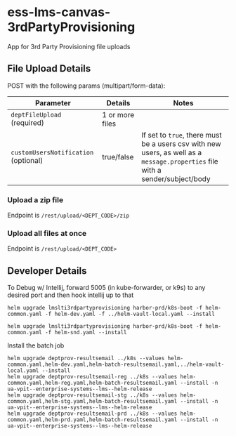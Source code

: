# ess-lms-canvas-3rdPartyProvisioning
App for 3rd Party Provisioning file uploads

## File Upload Details

POST with the following params (multipart/form-data):

| Parameter | Details | Notes | 
| --- | --- | --- |
| `deptFileUpload` (required) | 1 or more files | |
| `customUsersNotification` (optional) | true/false | If set to `true`, there must be a users csv with new users, as well as a `message.properties` file with a sender/subject/body  |

### Upload a zip file
Endpoint is `/rest/upload/<DEPT_CODE>/zip`

### Upload all files at once
Endpoint is `/rest/upload/<DEPT_CODE>`

## Developer Details

To Debug w/ Intellij, forward 5005 (in kube-forwarder, or k9s) to any desired port and then hook intellij up to that

```
helm upgrade lmslti3rdpartyprovisioning harbor-prd/k8s-boot -f helm-common.yaml -f helm-dev.yaml -f ../helm-vault-local.yaml --install
```

```
helm upgrade lmslti3rdpartyprovisioning harbor-prd/k8s-boot -f helm-common.yaml -f helm-snd.yaml --install
```

Install the batch job
```
helm upgrade deptprov-resultsemail ../k8s --values helm-common.yaml,helm-dev.yaml,helm-batch-resultsemail.yaml,../helm-vault-local.yaml --install
helm upgrade deptprov-resultsemail-reg ../k8s --values helm-common.yaml,helm-reg.yaml,helm-batch-resultsemail.yaml --install -n ua-vpit--enterprise-systems--lms--helm-release
helm upgrade deptprov-resultsemail-stg ../k8s --values helm-common.yaml,helm-stg.yaml,helm-batch-resultsemail.yaml --install -n ua-vpit--enterprise-systems--lms--helm-release
helm upgrade deptprov-resultsemail-prd ../k8s --values helm-common.yaml,helm-prd.yaml,helm-batch-resultsemail.yaml --install -n ua-vpit--enterprise-systems--lms--helm-release
```
